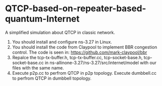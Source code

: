 # QTCP-based-on-repeater-based-quantum-Internet
A simplified simulation about QTCP in classic network.

1. You should install and configure ns-3.27 in Linux.
2. You should install the code from Claypool to implement BBR congestion control. The code is seen in: https://github.com/mark-claypool/bbr
3. Repalce the tcp-tx-buffer.h, tcp-tx-buffer.cc, tcp-socket-base.h, tcp-socket-base.cc in ns-allinone-3.27/ns-3.27/src/internet/model with our files with the same name.
4. Execute p2p.cc to perfrom QTCP in p2p topology. Execute dumbbell.cc to perfrom QTCP in dumbbell topology.
